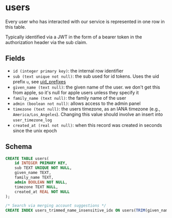 # users

Every user who has interacted with our service is represented in one row in this
table.

Typically identified via a JWT in the form of a bearer token in the
authorization header via the sub claim.

## Fields

- `id (integer primary key)`: the internal row identifier
- `sub (text unique not null)`: the sub used for id tokens. Uses the uid prefix
  `u`, see [uid_prefixes](../uid_prefixes.md)
- `given_name (text null)`: the given name of the user. we don't get this from apple,
  so it's null for apple users unless they specify it
- `family_name (text null)`: the family name of the user
- `admin (boolean not null)`: allows access to the admin panel
- `timezone (text null)`: the users timezone, as an IANA timezone
  (e.g., `America/Los_Angeles`). Changing this value should involve an
  insert into `user_timezone_log`
- `created_at (real not null)`: when this record was created in seconds since
  the unix epoch

## Schema

```sql
CREATE TABLE users(
    id INTEGER PRIMARY KEY,
    sub TEXT UNIQUE NOT NULL,
    given_name TEXT,
    family_name TEXT,
    admin BOOLEAN NOT NULL,
    timezone TEXT NULL,
    created_at REAL NOT NULL
);

/* Search via merging account suggestions */
CREATE INDEX users_trimmed_name_insensitive_idx ON users(TRIM(given_name || ' ' || family_name) COLLATE NOCASE) WHERE given_name IS NOT NULL AND family_name IS NOT NULL;
```
